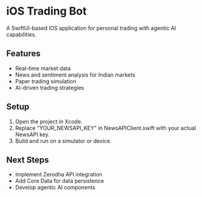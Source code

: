 # iOS Trading Bot

A SwiftUI-based iOS application for personal trading with agentic AI capabilities.

## Features
- Real-time market data
- News and sentiment analysis for Indian markets
- Paper trading simulation
- AI-driven trading strategies

## Setup
1. Open the project in Xcode.
2. Replace "YOUR_NEWSAPI_KEY" in NewsAPIClient.swift with your actual NewsAPI key.
3. Build and run on a simulator or device.

## Next Steps
- Implement Zerodha API integration
- Add Core Data for data persistence
- Develop agentic AI components
